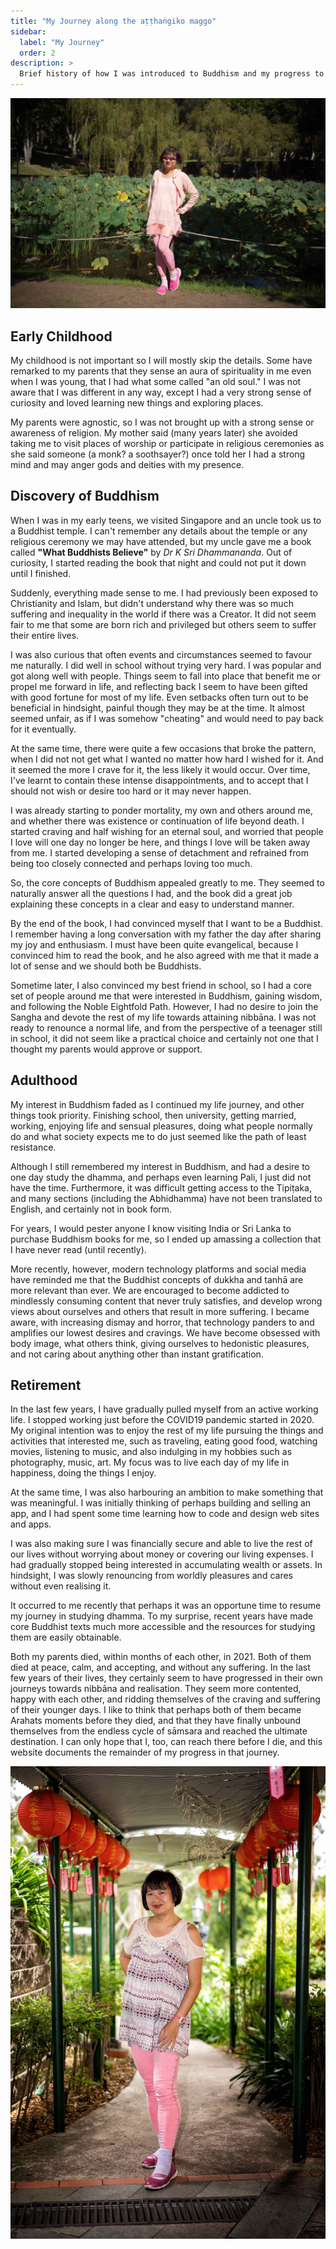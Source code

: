 ```yaml
---
title: "My Journey along the aṭṭhaṅgiko maggo"
sidebar:
  label: "My Journey"
  order: 2
description: >
  Brief history of how I was introduced to Buddhism and my progress to date
---
```


![Chris Tham](../../../assets/images/featured-me.jpeg)

## Early Childhood

My childhood is not important so I will mostly skip the details. Some have remarked to my parents that they sense an aura of spirituality in me even when I was young,
that I had what some called "an old soul." I was not aware that I was different in any way, except I had a very strong sense of curiosity and loved learning new things and exploring places.

My parents were agnostic, so I was not brought up with a strong sense or awareness of religion. My mother said (many years later) she avoided taking me to visit places of worship or participate in religious ceremonies as she said someone (a monk? a soothsayer?) once told her I had a strong mind and may anger gods and deities with my presence.

## Discovery of Buddhism

When I was in my early teens, we visited Singapore and an uncle took us to a Buddhist temple. I can't remember any details about the temple or any religious ceremony we may have attended, but my uncle gave me a book called **"What Buddhists Believe"** by *Dr K Sri Dhammananda*. Out of curiosity, I started reading the book that night and could not put it down until I finished.

Suddenly, everything made sense to me. I had previously been exposed to Christianity and Islam, but didn't understand why there was so much suffering and inequality in the world if there was a Creator. It did not seem fair to me that some are born rich and privileged but others seem to suffer their entire lives.

I was also curious that often events and circumstances seemed to favour me naturally. I did well in school without trying very hard. I was popular and got along well with people. Things seem to fall into place that benefit me or propel me forward in life, and reflecting back I seem to have been gifted with good fortune for most of my life. Even setbacks often turn out to be beneficial in hindsight, painful though they may be at the time. It almost seemed unfair, as if I was somehow "cheating" and would need to pay back for it eventually.

At the same time, there were quite a few occasions that broke the pattern, when I did not not get what I wanted no matter how hard I wished for it. And it seemed the more I crave for it, the less likely it would occur. Over time, I've learnt to contain these intense disappointments, and to accept that I should not wish or desire too hard or it may never happen.

I was already starting to ponder mortality, my own and others around me, and whether there was existence or continuation of life beyond death. I started craving and half wishing for an eternal soul, and worried that people I love will one day no longer be here, and things I love will be taken away from me. I started developing a sense of detachment and refrained from being too closely connected and perhaps loving too much.

So, the core concepts of Buddhism appealed greatly to me. They seemed to naturally answer all the questions I had, and the book did a great job explaining these concepts in a clear and easy to understand manner.

By the end of the book, I had convinced myself that I want to be a Buddhist. I remember having a long conversation with my father the day after sharing my joy and enthusiasm. I must have been quite evangelical, because I convinced him to read the book, and he also agreed with me that it made a lot of sense and we should both be Buddhists.

Sometime later, I also convinced my best friend in school, so I had a core set of people around me that were interested in Buddhism, gaining wisdom, and following the Noble Eightfold Path. However, I had no desire to join the Sangha and devote the rest of my life towards attaining nibbāna. I was not ready to renounce a normal life, and from the perspective of a teenager still in school, it did not seem like a practical choice and certainly not one that I thought my parents would approve or support.

## Adulthood

My interest in Buddhism faded as I continued my life journey, and other things took priority. Finishing school, then university, getting married, working, enjoying life and sensual pleasures, doing what people normally do and what society expects me to do just seemed like the path of least resistance.

Although I still remembered my interest in Buddhism, and had a desire to one day study the dhamma, and perhaps even learning Pali, I just did not have the time. Furthermore, it was difficult getting access to the Tipiṭaka, and many sections (including the Abhidhamma) have not been translated to English, and certainly not in book form.

For years, I would pester anyone I know visiting India or Sri Lanka to purchase Buddhism books for me, so I ended up amassing a collection that I have never read (until recently).

More recently, however, modern technology platforms and social media have reminded me that the Buddhist concepts of dukkha and tanhā are more relevant than ever. We are encouraged to become addicted to mindlessly consuming content that never truly satisfies, and develop wrong views about ourselves and others that result in more suffering. I became aware, with increasing dismay and horror, that technology panders to and amplifies our lowest desires and cravings. We have become obsessed with body image, what others think, giving ourselves to hedonistic pleasures, and not caring about anything other than instant gratification.

## Retirement

In the last few years, I have gradually pulled myself from an active working life. I stopped working just before the COVID19 pandemic started in 2020. My original intention was to enjoy the rest of my life pursuing the things and activities that interested me, such as traveling, eating good food, watching movies, listening to music, and also indulging in my hobbies such as photography, music, art. My focus was to live each day of my life in happiness, doing the things I enjoy.

At the same time, I was also harbouring an ambition to make something that was meaningful. I was initially thinking of perhaps building and selling an app, and I had spent some time learning how to code and design web sites and apps.

I was also making sure I was financially secure and able to live the rest of our lives without worrying about money or covering our living expenses. I had gradually stopped being interested in accumulating wealth or assets. In hindsight, I was slowly renouncing from worldly pleasures and cares without even realising it.

It occurred to me recently that perhaps it was an opportune time to resume my journey in studying dhamma. To my surprise, recent years have made core Buddhist texts much more accessible and the resources for studying them are easily obtainable.

Both my parents died, within months of each other, in 2021. Both of them died at peace, calm, and accepting, and without any suffering. In the last few years of their lives, they certainly seem to have progressed in their own journeys towards nibbāna and realisation. They seem more contented, happy with each other, and ridding themselves of the craving and suffering of their younger days. I like to think that perhaps both of them became Arahats moments before they died, and that they have finally unbound themselves from the endless cycle of sāmsara and reached the ultimate destination. I can only hope that I, too, can reach there before I die, and this website documents the remainder of my progress in that journey.

![Chris Tham at Nan Tien temple 2014](./journey.jpeg)
